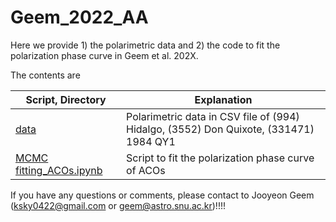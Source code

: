 # Geem_2022_AA

Here we provide 1) the polarimetric data and 2) the code to fit the polarization phase curve in Geem et al. 202X.

The contents are

| Script, Directory                                  | Explanation                                                  |
| ------------------------------------------------------------ | ------------------------------------------------------------ |
| [data](https://github.com/Geemjy/Geem-_202X_AA/tree/main/data) | Polarimetric data in CSV file of (994) Hidalgo, (3552) Don Quixote, (331471) 1984 QY1 |
|[MCMC fitting_ACOs.ipynb](https://github.com/Geemjy/Geem-_202X_AA/blob/main/MCMC%20fitting_ACOs.ipynb)|Script to fit the polarization phase curve of ACOs| 



If you have any questions or comments, please contact to Jooyeon Geem (ksky0422@gmail.com or geem@astro.snu.ac.kr)!!!!
